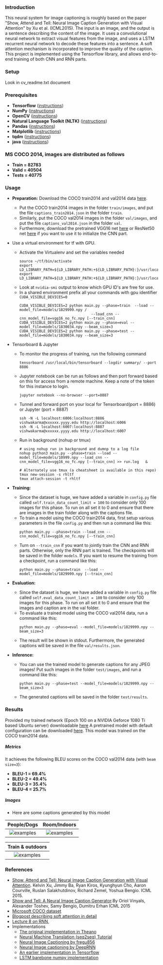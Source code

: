 
### Introduction
This neural system for image captioning is roughly based on the paper "Show, Attend and Tell: Neural Image Caption Generation with Visual Attention" by Xu et al. (ICML2015). The input is an image, and the output is a sentence describing the content of the image. It uses a convolutional neural network to extract visual features from the image, and uses a LSTM recurrent neural network to decode these features into a sentence. A soft attention mechanism is incorporated to improve the quality of the caption. This project is implemented using the Tensorflow library, and allows end-to-end training of both CNN and RNN parts.

### Setup
Look in cv_readme.txt document

### Prerequisites
* **Tensorflow** ([instructions](https://www.tensorflow.org/install/))
* **NumPy** ([instructions](https://scipy.org/install.html))
* **OpenCV** ([instructions](https://pypi.python.org/pypi/opencv-python))
* **Natural Language Toolkit (NLTK)** ([instructions](http://www.nltk.org/install.html))
* **Pandas** ([instructions](https://scipy.org/install.html))
* **Matplotlib** ([instructions](https://scipy.org/install.html))
* **tqdm** ([instructions](https://pypi.python.org/pypi/tqdm))
* **java** ([instructions](https://docs.oracle.com/javase/8/docs/technotes/guides/install/linux_jdk.html#A1098871))

### MS COCO 2014, images are distributed as follows 
* **Train = 82783**
* **Valid = 40504**
* **Tests = 40775**

### Usage
* **Preparation:** Download the COCO train2014 and val2014 data [here](http://cocodataset.org/#download). 
  * Put the COCO train2014 images in the folder `train/images`, and put the file `captions_train2014.json` in the folder `train`. 
  * Similarly, put the COCO val2014 images in the folder `val/images`, and put the file `captions_val2014.json` in the folder `val`. 
  * Furthermore, download the pretrained VGG16 net [here](https://app.box.com/s/idt5khauxsamcg3y69jz13w6sc6122ph) or ResNet50 net [here](https://app.box.com/s/17vthb1zl0zeh340m4gaw0luuf2vscne) if you want to use it to initialize the CNN part.

* Use a virtual environment for tf with GPU. 
  * Activate the Virtualenv and set the variables needed
    ```shell
    source ~/tf/bin/activate
    export LD_LIBRARY_PATH=${LD_LIBRARY_PATH:+${LD_LIBRARY_PATH}:}/usr/local/cuda/lib64/
    export LD_LIBRARY_PATH=${LD_LIBRARY_PATH:+${LD_LIBRARY_PATH}:}/usr/local/cuda/extras/CUPTI/lib64

    ```
  * Look at `nvidia-smi` output to know which GPU ID's are free for use. 
  * In a shared environment prefix all your commands with gpu identifier `CUDA_VISIBLE_DEVICES=0`
    ```shell
    CUDA_VISIBLE_DEVICES=2 python main.py --phase=train  --load --model_file=models/1829999.npy /
                                     --load_cnn --cnn_model_file=vgg16_no_fc.npy [--train_cnn]
    CUDA_VISIBLE_DEVICES=2 python main.py --phase=eval --model_file=models/1830034.npy --beam_size=3
    CUDA_VISIBLE_DEVICES=2 python main.py --phase=test --model_file=models/1830034.npy --beam_size=3
    ```

* Tensorboard  & Jupyter
  * To monitor the progress of training, run the following command
    ```shell
    tensorboard /usr/local/bin/tensorboard --logdir summary/ --port 8886
    ```
  * Jupyter notebook can be run as follows and then port forward based on this for access from a remote machine. Keep a note of the token for this instance to login.
    ```shell
    jupyter notebook --no-browser --port=8887
    ```

  * Tunnel and forward port on your local for Tensorboard(port = 8886) or Jupyter (port = 8887)
    ```shell
    ssh -N -L localhost:6006:localhost:8886 vishwakarma@xxxxxx.yyyy.edu http://localhost:6006
    ssh -N -L localhost:6007:localhost:8887 vishwakarma@xxxxxx.yyyy.edu http://localhost:6007
    ```

  * Run in background (nohup or tmux)
    
    ```shell
    # using nohup run in background and dumnp to a log file
    nohup python3 main.py --phase=train --load --model_file=models/10999.npy --load_cnn --cnn_model_file=vgg16_no_fc.npy [--train_cnn] >> run.log   &

    # Alternately use tmux (a cheatsheet is available in this repo)
    tmux new-session -s rhltf
    tmux attach-session -t rhltf
    ```

* **Training:**
  * Since the dataset is huge, we have added a variable in `config.py` file called   `self.train_data_count_limit = 100` to consider only 100 images for this phase. To run on all set it to 0 and ensure that there are images in the train folder along with the captions file.
  * To train a model using the COCO train2014 data, first setup various parameters in the file `config.py` and then run a command like this:
    ```shell
    python main.py --phase=train --load_cnn --cnn_model_file=vgg16_no_fc.npy [--train_cnn]    

    ```
  * Turn on `--train_cnn` if you want to jointly train the CNN and RNN parts. Otherwise, only the RNN part is trained. The checkpoints will be saved in the folder `models`. If you want to resume the training from a checkpoint, run a command like this:
    ```shell
    python main.py --phase=train  --load --model_file=models/1829999.npy [--train_cnn]
    ```

* **Evaluation:**
  * Since the dataset is huge, we have added a variable in `config.py` file called   `self.eval_data_count_limit = 100` to consider only 100 images for this phase. To run on all set it to 0 and ensure that the images and caption are in the val folder.
  * To evaluate a trained model using the COCO val2014 data, run a command like this:
    ```shell
    python main.py --phase=eval --model_file=models/1829999.npy --beam_size=3
    ```
  * The result will be shown in stdout. Furthermore, the generated captions will be saved in the file `val/results.json`.

* **Inference:**
  * You can use the trained model to generate captions for any JPEG images! Put such images in the folder `test/images`, and run a command like this:
    ```shell
    python main.py --phase=test --model_file=models/1829999.npy --beam_size=3
    ```
  * The generated captions will be saved in the folder `test/results`.

### Results

Provided my trained network (Epoch 100 on a NVIDIA Geforce 1080 Ti based Ubuntu server) downloadable [here](https://1drv.ms/f/s!AqHh2eQCcWu8g8VryxgPk0fihuGDDw) 
A pretrained model with default configuration can be downloaded [here](https://app.box.com/s/xuigzzaqfbpnf76t295h109ey9po5t8p). 
This model was trained on the COCO train2014 data. 

##### Metrics
It achieves the following BLEU scores on the COCO val2014 data (with `beam size=3`):
* **BLEU-1 = 69.4%**
* **BLEU-2 = 49.4%**
* **BLEU-3 = 35.4%**
* **BLEU-4 = 25.7%**

##### Images 
* Here are some captions generated by this model

People/Dogs                |  Room/Indoors
:-------------------------:|:-------------------------:
![examples](test/results/lovedog_result.jpg "Dog with Rahul Vishwakarma")  |  ![examples](test/results/lapt_result.jpg "My laptop in a room withfurnitures")


Train & outdoors           |
:-------------------------:|
![examples](test/results/train_result.jpg "Amtrak Surfliner Sample at Santa Barbara") |



### References
* [Show, Attend and Tell: Neural Image Caption Generation with Visual Attention](https://arxiv.org/abs/1502.03044). Kelvin Xu, Jimmy Ba, Ryan Kiros, Kyunghyun Cho, Aaron Courville, Ruslan Salakhutdinov, Richard Zemel, Yoshua Bengio. ICML 2015.
* [Show and Tell: A Neural Image Caption Generator](https://arxiv.org/abs/1411.4555).By Oriol Vinyals, Alexander Toshev, Samy Bengio, Dumitru Erhan ICML 2015
* [Microsoft COCO dataset](http://mscoco.org/)
* [Blogpost describing soft attention in detail](https://blog.heuritech.com/2016/01/20/attention-mechanism/)
* [Lecture 8 on RNN, ](http://www.di.ens.fr/~lelarge/dldiy/slides/lecture_8/index.html#1)
* Implementations
  * [The original implementation in Theano](https://github.com/kelvinxu/arctic-captions)
  * [Neural Machine Translation (seq2seq) Tutorial](https://github.com/tensorflow/nmt)
  * [Neural Image Captioning by fregu856](https://github.com/fregu856/CS224n_project)
  * [Neural Image captioning by DeepRNN ](https://github.com/DeepRNN/image_captioning)
  * [An earlier implementation in Tensorflow](https://github.com/jazzsaxmafia/show_attend_and_tell.tensorflow)
  * [LSTM barebone numpy implementation](https://github.com/nicodjimenez/lstm)





